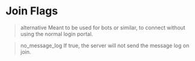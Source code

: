 # Join Flags

>alternative
Meant to be used for bots or similar, to connect without using the normal login portal.

>no_message_log
If true, the server will not send the message log on join.